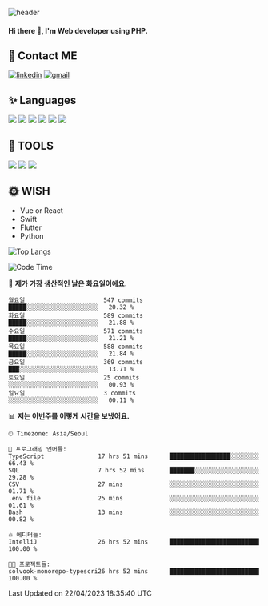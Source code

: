 ![header](https://capsule-render.vercel.app/api?type=waving&color=auto&height=300&section=header&text=Elin&fontSize=90&animation=twinkling)

#### Hi there 👋, I'm <b>Web developer</b> using PHP. ####

<!--
- 🔭 I’m currently working on Uniwill
- 🌱 I’m currently learning Vue or React or Python.
-->

<!---#### I am PHP developer --->

## 💌 Contact ME ###
[<img src='https://img.shields.io/badge/-EunjiKo-%230A66C2?style=flat-square&logo=LinkedIn&logoColor=white' alt='linkedin'>](https://www.linkedin.com/in/https://www.linkedin.com/in/eunji-ko-00a907164//)  [<img src='https://img.shields.io/badge/-einee214%40gmail.com-%23EA4335?style=flat-square&logo=Gmail&logoColor=white' alt='gmail'>](einee214@gmail.com)  


## ✨ Languages
<img src='https://img.shields.io/badge/-PHP-%23777BB4?style=for-the-badge&logo=PHP&logoColor=white'> <img src='https://img.shields.io/badge/-Laravel-%23FF2D20?style=for-the-badge&logo=Laravel&logoColor=white'> <img src='https://img.shields.io/badge/Jquery-%230769AD?style=for-the-badge&logo=Jquery&logoColor=white'> <img src='https://img.shields.io/badge/CSS3-%231572B6?style=for-the-badge&logo=CSS3&logoColor=white'> <img src='https://img.shields.io/badge/Bootstrap-%237952B3?style=for-the-badge&logo=Bootstrap&logoColor=white' > <img src='https://img.shields.io/badge/MySQL-%234479A1?style=for-the-badge&logo=MySQL&logoColor=white' >

## 🌷 TOOLS
<img src='https://img.shields.io/badge/PHPSTORM-%23000000?style=for-the-badge&logo=PhpStorm&logoColor=white' > <img src='https://img.shields.io/badge/GitLab-%23FCA121?style=for-the-badge&logo=GitLab&logoColor=white' > <img src='https://img.shields.io/badge/GitHub-%23181717?style=for-the-badge&logo=GitHub&logoColor=white'>


## 🌞 WISH
- Vue or React
- Swift
- Flutter
- Python


[![Top Langs](https://github-readme-stats.vercel.app/api/top-langs/?username=ein214&layout=compact)](https://github.com/anuraghazra/github-readme-stats)

<!--START_SECTION:waka-->
![Code Time](http://img.shields.io/badge/Code%20Time-2%2C567%20hrs%2043%20mins-blue)

📅 **제가 가장 생산적인 날은 화요일이에요.** 

```text
월요일                      547 commits         █████░░░░░░░░░░░░░░░░░░░░   20.32 % 
화요일                      589 commits         █████░░░░░░░░░░░░░░░░░░░░   21.88 % 
수요일                      571 commits         █████░░░░░░░░░░░░░░░░░░░░   21.21 % 
목요일                      588 commits         █████░░░░░░░░░░░░░░░░░░░░   21.84 % 
금요일                      369 commits         ███░░░░░░░░░░░░░░░░░░░░░░   13.71 % 
토요일                      25 commits          ░░░░░░░░░░░░░░░░░░░░░░░░░   00.93 % 
일요일                      3 commits           ░░░░░░░░░░░░░░░░░░░░░░░░░   00.11 % 
```


📊 **저는 이번주를 이렇게 시간을 보냈어요.** 

```text
🕑︎ Timezone: Asia/Seoul

💬 프로그래밍 언어들: 
TypeScript               17 hrs 51 mins      █████████████████░░░░░░░░   66.43 % 
SQL                      7 hrs 52 mins       ███████░░░░░░░░░░░░░░░░░░   29.28 % 
CSV                      27 mins             ░░░░░░░░░░░░░░░░░░░░░░░░░   01.71 % 
.env file                25 mins             ░░░░░░░░░░░░░░░░░░░░░░░░░   01.61 % 
Bash                     13 mins             ░░░░░░░░░░░░░░░░░░░░░░░░░   00.82 % 

🔥 에디터들: 
IntelliJ                 26 hrs 52 mins      █████████████████████████   100.00 % 

🐱‍💻 프로젝트들: 
solvook-monorepo-typescri26 hrs 52 mins      █████████████████████████   100.00 % 
```


 Last Updated on 22/04/2023 18:35:40 UTC
<!--END_SECTION:waka-->

<!---![GitHub stats](https://github-readme-stats.vercel.app/api?username=ein214&show_icons=true&theme=dracula)  --->



